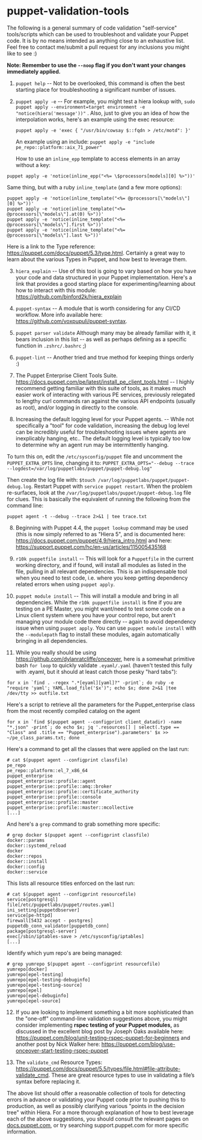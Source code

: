 # puppet-validation-tools

The following is a general summary of code validation "self-service" tools/scripts which can be used to troubleshoot and validate your Puppet code. It is by no means intended as anything close to an exhaustive list.  Feel free to contact me/submit a pull request for any inclusions you might like to see :)

**Note: Remember to use the `--noop` flag if you don't want your changes immediately applied.**
  
1. `puppet help` -- Not to be overlooked, this command is often the best starting place for troubleshooting a significant number of issues.
    
2. `puppet apply -e` -- For example, you might test a hiera lookup with, `sudo puppet apply --environment=target environment -e "notice(hiera('message'))"` . 
Also, just to give you an idea of how the interpolation works, here's an example using the exec resource:
      
     `puppet apply -e 'exec { "/usr/bin/cowsay $::fqdn > /etc/motd": }'`
      
      An example using an include:
      `puppet apply -e "include pe_repo::platform::aix_71_power"`
      
      How to use an `inline_epp` template to access elements in an array without a key:
     
```
puppet apply -e 'notice(inline_epp("<%= \$processors[models][0] %>"))'
```
Same thing, but with a ruby `inline_template` (and a few more options):
```
puppet apply -e 'notice(inline_template("<%= @processors[\"models\"][0] %>"))'
puppet apply -e 'notice(inline_template("<%= @processors[\"models\"].at(0) %>"))'
puppet apply -e 'notice(inline_template("<%= @processors[\"models\"].first %>"))'
puppet apply -e 'notice(inline_template("<%= @processors[\"models\"].last %>"))'
```
Here is a link to the Type reference: https://puppet.com/docs/puppet/5.3/type.html. Certainly a great way to learn about the various Types in Puppet, and how best to leverage them.
    
3. `hiera_explain` -- Use of this tool is going to vary based on how you have your code and data structured in your Puppet implementation. Here's a link that provides a good starting place for experimenting/learning about how to interact with this module: <a href="https://github.com/binford2k/hiera_explain">https://github.com/binford2k/hiera_explain</a>
      
4. `puppet-syntax` -- A module that is worth considering for any CI/CD workflow. More info available here: <a href="https://github.com/voxpupuli/puppet-syntax">https://github.com/voxpupuli/puppet-syntax</a>. 

5. `puppet parser validate` Although many may be already familiar with it, it bears inclusion in this list -- as well as perhaps defining as a specific function in `.zshrc/.bashrc` ;)

6. `puppet-lint` -- Another tried and true method for keeping things orderly :)

7. The Puppet Enterprise Client Tools Suite. <a href="https://docs.puppet.com/pe/latest/install_pe_client_tools.html">https://docs.puppet.com/pe/latest/install_pe_client_tools.html</a> -- I highly recommend getting familiar with this suite of tools, as it makes much easier work of interacting with various PE services, previously relegated to lengthy curl commands ran against the various API endpoints (usually as root), and/or logging in directly to the console.

8. Increasing the default logging level for your Puppet agents. -- While not specifically a "tool" for code validation, increasing the debug log level can be incredibly useful for troubleshooting issues where agents are inexplicably hanging, etc.. The default logging level is typically too low to determine why an agent run may be intermittently hanging. 

To turn this on, edit the `/etc/sysconfig/puppet` file and uncomment the `PUPPET_EXTRA_OPTS` line, changing it to: `PUPPET_EXTRA_OPTS="--debug --trace --logdest=/var/log/puppetlabs/puppet/puppet-debug.log"`

Then create the log file with: `$touch /var/log/puppetlabs/puppet/puppet-debug.log`. Restart Puppet with `service puppet restart`. When the problem re-surfaces, look at the `/var/log/puppetlabs/puppet/puppet-debug.log` file for clues. This is basically the equivalent of running the following from the command line:
```
puppet agent -t --debug --trace 2>&1 | tee trace.txt
```

8. Beginning with Puppet 4.4, the `puppet lookup` command may be used (this is now simply referred to as "Hiera 5", and is documented here: <a href="https://docs.puppet.com/puppet/4.9/hiera_intro.html">https://docs.puppet.com/puppet/4.9/hiera_intro.html</a> and here: <a href="https://support.puppet.com/hc/en-us/articles/115005435168">https://support.puppet.com/hc/en-us/articles/115005435168</a>

9. `r10k puppetfile install` -- This will look for a `Puppetfile` in the current working directory, and if found, will install all modules as listed in the file, pulling in all relevant dependencies. This is an indispensable tool when you need to test code, i.e. where you keep getting dependency related errors when using `puppet apply`.

10. `puppet module install` -- This will install a module and bring in all dependencies. While the `r10k puppetfile install` is fine if you are testing on a PE Master, you might want/need to test some code on a Linux client system where you have your control repo, but aren't managing your module code there directly -- again to avoid dependency issue when using `puppet apply`. You can use `puppet module install` with the `--modulepath` flag to install these modules, again automatically bringing in all dependencies.

11. While you really should be using <a href="https://github.com/dylanratcliffe/onceover">https://github.com/dylanratcliffe/onceover</a>, here is a somewhat primitive bash `for loop` to quickly validate `.eyaml/.yaml` (haven't tested this fully with .eyaml, but it should at least catch those pesky "hard tabs"):
```
for x in `find . -regex ".*[eyaml][yaml]?" -print`; do ruby -e "require 'yaml'; YAML.load_file('$x')"; echo $x; done 2>&1 |tee /dev/tty >> outfile.txt
```
Here's a script to retrieve all the parameters for the Puppet_enterprise class from the most recently compiled catalog on the agent
```
for x in `find $(puppet agent --configprint client_datadir) -name "*.json" -print`; do echo $x; jq '.resources[] | select(.type == "Class" and .title == "Puppet_enterprise").parameters' $x >> ~/pe_class_params.txt; done
```
Here's a command to get all the classes that were applied on the last run:
```
# cat $(puppet agent --configprint classfile)
pe_repo
pe_repo::platform::el_7_x86_64
puppet_enterprise
puppet_enterprise::profile::agent
puppet_enterprise::profile::amq::broker
puppet_enterprise::profile::certificate_authority
puppet_enterprise::profile::console
puppet_enterprise::profile::master
puppet_enterprise::profile::master::mcollective
[...]
```
And here's a `grep` command to grab something more specific:
```
# grep docker $(puppet agent --configprint classfile)
docker::params
docker::systemd_reload
docker
docker::repos
docker::install
docker::config
docker::service
```
This lists all resource titles enforced on the last run:
```
# cat $(puppet agent --configprint resourcefile)
service[postgresql]
file[/etc/puppetlabs/puppet/routes.yaml]
ini_setting[puppetdbserver]
service[pe-httpd]
firewall[5432 accept - postgres]
puppetdb_conn_validator[puppetdb_conn]
package[postgresql-server]
exec[/sbin/iptables-save > /etc/sysconfig/iptables]
[...]
```
Identify which yum repo's are being managed:
```
# grep yumrepo $(puppet agent --configprint resourcefile)
yumrepo[docker]
yumrepo[epel-testing]
yumrepo[epel-testing-debuginfo]
yumrepo[epel-testing-source]
yumrepo[epel]
yumrepo[epel-debuginfo]
yumrepo[epel-source]
```
12. If you are looking to implement something a bit more sophisticated than the "one-off" command-line validation suggestions above, you might consider implementing **rspec testing of your Puppet modules,** as discussed in the excellent blog post by Joseph Oaks available here:<span style="color: rgb(34,34,34);"> </span> <a href="https://puppet.com/blog/unit-testing-rspec-puppet-for-beginners">https://puppet.com/blog/unit-testing-rspec-puppet-for-beginners</a> and another post by Nick Walker here: <a href="https://puppet.com/blog/use-onceover-start-testing-rspec-puppet">https://puppet.com/blog/use-onceover-start-testing-rspec-puppet</a>

13. The `validate_cmd` Resource Types: https://puppet.com/docs/puppet/5.5/types/file.html#file-attribute-validate_cmd. These are great resource types to use in validating a file’s syntax before replacing it.

The above list should offer a reasonable collection of tools for detecting errors in advance or validating your Puppet code prior to pushing this to production, as well as possibly clarifying various "points in the decision tree" within Hiera.  For a more thorough explanation of how to best leverage each of the above suggestions, you should consult the relevant pages on <a href="http://docs.puppet.com/">docs.puppet.com</a>, or try searching support.puppet.com for more specific information.
